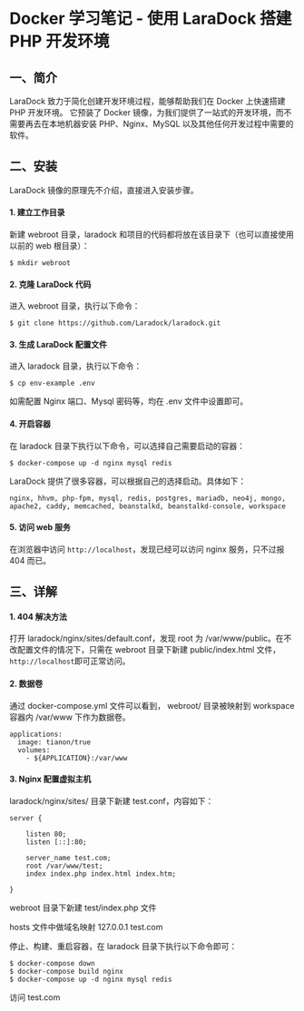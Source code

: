 # Docker 学习笔记 - 使用 LaraDock 搭建 PHP 开发环境


## 一、简介

LaraDock 致力于简化创建开发环境过程，能够帮助我们在 Docker 上快速搭建 PHP 开发环境。 它预装了 Docker 镜像，为我们提供了一站式的开发环境，而不需要再去在本地机器安装 PHP、Nginx、MySQL 以及其他任何开发过程中需要的软件。 

## 二、安装

LaraDock 镜像的原理先不介绍，直接进入安装步骤。

#### 1. 建立工作目录

新建 webroot 目录，laradock 和项目的代码都将放在该目录下（也可以直接使用以前的 web 根目录）：
```
$ mkdir webroot
```

#### 2. 克隆 LaraDock 代码

进入 webroot 目录，执行以下命令：
```
$ git clone https://github.com/Laradock/laradock.git
```

#### 3. 生成 LaraDock 配置文件

进入 laradock 目录，执行以下命令：
```
$ cp env-example .env
```

如需配置 Nginx 端口、Mysql 密码等，均在 .env 文件中设置即可。

#### 4. 开启容器

在 laradock 目录下执行以下命令，可以选择自己需要启动的容器：
```
$ docker-compose up -d nginx mysql redis
```

LaraDock 提供了很多容器，可以根据自己的选择启动。具体如下： 
```
nginx, hhvm, php-fpm, mysql, redis, postgres, mariadb, neo4j, mongo, apache2, caddy, memcached, beanstalkd, beanstalkd-console, workspace
```

#### 5. 访问 web 服务

在浏览器中访问 `http://localhost`，发现已经可以访问 nginx 服务，只不过报 404 而已。


## 三、详解

#### 1. 404 解决方法 

打开 laradock/nginx/sites/default.conf，发现 root 为 /var/www/public。在不改配置文件的情况下，只需在 webroot 目录下新建 public/index.html 文件， `http://localhost`即可正常访问。

#### 2. 数据卷

通过 docker-compose.yml 文件可以看到， webroot/ 目录被映射到 workspace 容器内 /var/www 下作为数据卷。
```
applications:
  image: tianon/true
  volumes:
    - ${APPLICATION}:/var/www		
```

#### 3. Nginx 配置虚拟主机

laradock/nginx/sites/ 目录下新建 test.conf，内容如下：
```
server {

    listen 80;
    listen [::]:80;

    server_name test.com;
    root /var/www/test;
    index index.php index.html index.htm;

}
```

webroot 目录下新建 test/index.php 文件

hosts 文件中做域名映射 127.0.0.1 test.com		

停止、构建、重启容器，在 laradock 目录下执行以下命令即可：
```
$ docker-compose down
$ docker-compose build nginx
$ docker-compose up -d nginx mysql redis
```

访问 test.com  

